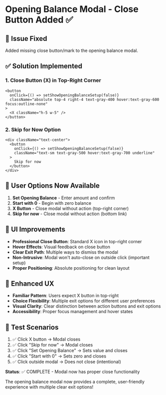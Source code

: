# Opening Balance Modal - Close Button Added ✅

## 🔧 Issue Fixed
Added missing close button/mark to the opening balance modal.

## ✅ Solution Implemented

### 1. **Close Button (X) in Top-Right Corner**
```tsx
<button
  onClick={() => setShowOpeningBalanceSetup(false)}
  className="absolute top-4 right-4 text-gray-400 hover:text-gray-600 focus:outline-none"
>
  <X className="h-5 w-5" />
</button>
```

### 2. **Skip for Now Option**
```tsx
<div className="text-center">
  <button
    onClick={() => setShowOpeningBalanceSetup(false)}
    className="text-sm text-gray-500 hover:text-gray-700 underline"
  >
    Skip for now
  </button>
</div>
```

## 🎯 User Options Now Available

1. **Set Opening Balance** - Enter amount and confirm
2. **Start with 0** - Begin with zero balance
3. **X Button** - Close modal without action (top-right corner)
4. **Skip for now** - Close modal without action (bottom link)

## 🎨 UI Improvements

- **Professional Close Button**: Standard X icon in top-right corner
- **Hover Effects**: Visual feedback on close button
- **Clear Exit Path**: Multiple ways to dismiss the modal
- **Non-Intrusive**: Modal won't auto-close on outside click (important setup)
- **Proper Positioning**: Absolute positioning for clean layout

## 📱 Enhanced UX

- **Familiar Pattern**: Users expect X button in top-right
- **Choice Flexibility**: Multiple exit options for different user preferences
- **Visual Clarity**: Clear distinction between action buttons and exit options
- **Accessibility**: Proper focus management and hover states

## 🧪 Test Scenarios

1. ✅ Click X button → Modal closes
2. ✅ Click "Skip for now" → Modal closes  
3. ✅ Click "Set Opening Balance" → Sets value and closes
4. ✅ Click "Start with 0" → Sets zero and closes
5. ✅ Click outside modal → Does not close (intentional)

**Status**: ✅ COMPLETE - Modal now has proper close functionality

The opening balance modal now provides a complete, user-friendly experience with multiple clear exit options!
